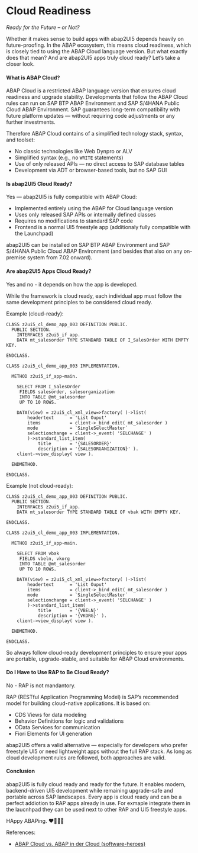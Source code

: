 # Cloud Readiness

_Ready for the Future – or Not?_

Whether it makes sense to build apps with abap2UI5 depends heavily on future-proofing. In the ABAP ecosystem, this means cloud readiness, which is closely tied to using the ABAP Cloud language version. But what exactly does that mean? And are abap2UI5 apps truly cloud ready? Let’s take a closer look.

#### What is ABAP Cloud?

ABAP Cloud is a restricted ABAP language version that ensures cloud readiness and upgrade stability. Developments that follow the ABAP Cloud rules can run on SAP BTP ABAP Environment and SAP S/4HANA Public Cloud ABAP Environment. SAP guarantees long-term compatibility with future platform updates — without requiring code adjustments or any further investments.

Therefore ABAP Cloud contains of a simplified technology stack, syntax, and toolset:

- No classic technologies like Web Dynpro or ALV
- Simplified syntax (e.g., no `WRITE` statements)
- Use of only released APIs — no direct access to SAP database tables
- Development via ADT or browser-based tools, but no SAP GUI

#### Is abap2UI5 Cloud Ready?

Yes — abap2UI5 is fully compatible with ABAP Cloud:

- Implemented entirely using the ABAP for Cloud language version
- Uses only released SAP APIs or internally defined classes
- Requires no modifications to standard SAP code
- Frontend is a normal UI5 freestyle app  (additionaly fully compatible with the Launchpad)

abap2UI5 can be installed on SAP BTP ABAP Environment and SAP S/4HANA Public Cloud ABAP Environment (and besides that also on any on-premise system from 7.02 onward).

#### Are abap2UI5 Apps Cloud Ready?

Yes and no - it depends on how the app is developed.

While the framework is cloud ready, each individual app must follow the same development principles to be considered cloud ready.

Example (cloud-ready):

```abap
CLASS z2ui5_cl_demo_app_003 DEFINITION PUBLIC.
  PUBLIC SECTION.
    INTERFACES z2ui5_if_app.
    DATA mt_salesorder TYPE STANDARD TABLE OF I_SalesOrder WITH EMPTY KEY.

ENDCLASS.

CLASS z2ui5_cl_demo_app_003 IMPLEMENTATION.

  METHOD z2ui5_if_app~main.

    SELECT FROM I_SalesOrder
     FIELDS salesorder, salesorganization
     INTO TABLE @mt_salesorder
     UP TO 10 ROWS.

    DATA(view) = z2ui5_cl_xml_view=>factory( )->list(
        headertext      = 'List Ouput'
        items           = client->_bind_edit( mt_salesorder )
        mode            = `SingleSelectMaster`
        selectionchange = client->_event( 'SELCHANGE' )
        )->standard_list_item(
            title       = '{SALESORDER}'
            description = '{SALESORGANIZATION}' ).
    client->view_display( view ).

  ENDMETHOD.

ENDCLASS.
```

Example (not cloud-ready):
```abap
CLASS z2ui5_cl_demo_app_003 DEFINITION PUBLIC.
  PUBLIC SECTION.
    INTERFACES z2ui5_if_app.
    DATA mt_salesorder TYPE STANDARD TABLE OF vbak WITH EMPTY KEY.

ENDCLASS.

CLASS z2ui5_cl_demo_app_003 IMPLEMENTATION.

  METHOD z2ui5_if_app~main.

    SELECT FROM vbak
     FIELDS vbeln, vkorg
     INTO TABLE @mt_salesorder
     UP TO 10 ROWS.

    DATA(view) = z2ui5_cl_xml_view=>factory( )->list(
        headertext      = 'List Ouput'
        items           = client->_bind_edit( mt_salesorder )
        mode            = `SingleSelectMaster`
        selectionchange = client->_event( 'SELCHANGE' )
        )->standard_list_item(
            title       = '{VBELN}'
            description = '{VKORG}' ).
    client->view_display( view ).

  ENDMETHOD.

ENDCLASS.
```

So always follow cloud-ready development principles to ensure your apps are portable, upgrade-stable, and suitable for ABAP Cloud environments.

#### Do I Have to Use RAP to Be Cloud Ready?

No - RAP is not mandantory.

RAP (RESTful Application Programming Model) is SAP’s recommended model for building cloud-native applications. It is based on:
- CDS Views for data modeling
- Behavior Definitions for logic and validations
- OData Services for communication
- Fiori Elements for UI generation

abap2UI5 offers a valid alternative — especially for developers who prefer freestyle UI5 or need lightweight apps without the full RAP stack. As long as cloud development rules are followed, both approaches are valid.

#### Conclusion

abap2UI5 is fully cloud ready and ready for the future. It enables modern, backend-driven UI5 development while remaining upgrade-safe and portable across SAP landscapes. Every app is cloud ready and can be a perfect addiotion to RAP apps already in use. For exmaple integrate them in the laucnhpad they can be used next to other RAP and UI5 freestyle apps.

HAppy ABAPing. ❤️🦖🦕🦣


References:
* [ABAP Cloud vs. ABAP in der Cloud (software-heroes)](https://software-heroes.com/blog/abap-cloud-vs-abap-in-der-cloud)
